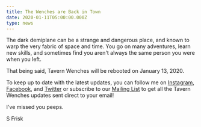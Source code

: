 ```yaml
---
title: The Wenches are Back in Town
date: 2020-01-11T05:00:00.000Z
type: news
---
```


The dark demiplane can be a strange and dangerous place, and known to warp the very fabric of space and time.  You go on many adventures, learn new skills, and sometimes find you aren't always the same person you were when you left.

That being said, Tavern Wenches will be rebooted on January 13, 2020.

To keep up to date with the latest updates, you can follow me on [Instagram](https://www.instagram.com/friskycomics/), [Facebook](https://www.facebook.com/TavernWenches/), and [Twitter](https://twitter.com/sarahfrisk) or subscribe to our [Mailing List](https://mailchi.mp/b006f726f0e0/tavern-wenches) to get all the Tavern Wenches updates sent direct to your email!

I've missed you peeps.

S Frisk